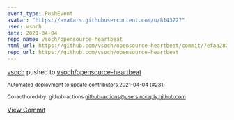 ```yaml
---
event_type: PushEvent
avatar: "https://avatars.githubusercontent.com/u/814322?"
user: vsoch
date: 2021-04-04
repo_name: vsoch/opensource-heartbeat
html_url: https://github.com/vsoch/opensource-heartbeat/commit/7efaa2826656022acec78ee3acc424703264aea6
repo_url: https://github.com/vsoch/opensource-heartbeat
---
```


<a href='https://github.com/vsoch' target='_blank'>vsoch</a> pushed to <a href='https://github.com/vsoch/opensource-heartbeat' target='_blank'>vsoch/opensource-heartbeat</a>

<small>Automated deployment to update contributors 2021-04-04 (#231)

Co-authored-by: github-actions <github-actions@users.noreply.github.com></small>

<a href='https://github.com/vsoch/opensource-heartbeat/commit/7efaa2826656022acec78ee3acc424703264aea6' target='_blank'>View Commit</a>